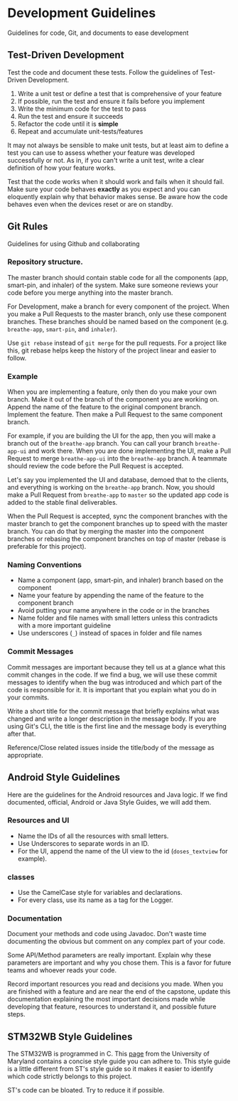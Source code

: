 # Development Guidelines

Guidelines for code, Git, and documents to ease development

## Test-Driven Development
Test the code and document these tests. Follow the guidelines of Test-Driven Development.

1. Write a unit test or define a test that is comprehensive of your feature
2. If possible, run the test and ensure it fails before you implement
3. Write the minimum code for the test to pass
4. Run the test and ensure it succeeds
5. Refactor the code until it is **simple**
6. Repeat and accumulate unit-tests/features

It may not always be sensible to make unit tests, but at least aim to define a test you can use to assess whether your feature was developed successfully or not. As in, if you can't write a unit test, write a clear definition of how your feature works.

Test that the code works when it should work and fails when it should fail. Make sure your code behaves **exactly** as you expect and you can eloquently explain why that behavior makes sense. Be aware how the code behaves even when the devices reset or are on standby.

## Git Rules

Guidelines for using Github and collaborating

### Repository structure.

The master branch should contain stable code for all the components (app, smart-pin, and inhaler) of the system. Make sure someone reviews your code before you merge anything into the master branch.

For Development, make a branch for every component of the project. When you make a Pull Requests to the master branch, only use these component branches. These branches should be named based on the component (e.g. ```breathe-app```, ```smart-pin```, and ```inhaler```).

Use `git rebase` instead of `git merge` for the pull requests. For a project like this, git rebase helps keep the history of the project linear and easier to follow.

### Example

When you are implementing a feature, only then do you make your own branch. Make it out of the branch of the component you are working on. Append the name of the feature to the original component branch. Implement the feature. Then make a Pull Request to the same component branch. 

For example, if you are building the UI for the app, then you will make a branch out of the ```breathe-app``` branch. You can call your branch ```breathe-app-ui``` and work there. When you are done implementing the UI, make a Pull Request to merge ```breathe-app-ui``` into the ```breathe-app``` branch. A teammate should review the code before the Pull Request is accepted.

Let's say you implemented the UI and database, demoed that to the clients, and everything is working on the ```breathe-app``` branch. Now, you should make a Pull Request from ```breathe-app``` to ```master``` so the updated app code is added to the stable final deliverables.

When the Pull Request is accepted, sync the component branches with the master branch to get the component branches up to speed with the master branch. You can do that by merging the master into the component branches or rebasing the component branches on top of master (rebase is preferable for this project).

### Naming Conventions
- Name a component (app, smart-pin, and inhaler) branch based on the component
- Name your feature by appending the name of the feature to the component branch
- Avoid putting your name anywhere in the code or in the branches
- Name folder and file names with small letters unless this contradicts with a more important guideline
- Use underscores (```_```) instead of spaces in folder and file names

### Commit Messages
Commit messages are important because they tell us at a glance what this commit changes in the code. If we find a bug, we will use these commit messages to identify when the bug was introduced and which part of the code is responsible for it. It is important that you explain what you do in your commits.

Write a short title for the commit message that briefly explains what was changed and write a longer description in the message body. If you are using Git's CLI, the title is the first line and the message body is everything after that.

Reference/Close related issues inside the title/body of the message as appropriate.

## Android Style Guidelines

Here are the guidelines for the Android resources and Java logic. If we find documented, official, Android or Java Style Guides, we will add them.

### Resources and UI
- Name the IDs of all the resources with small letters.
- Use Underscores to separate words in an ID.
- For the UI, append the name of the UI view to the id (```doses_textview``` for example).

### classes
- Use the CamelCase style for variables and declarations.
- For every class, use its name as a tag for the Logger.

### Documentation
Document your methods and code using Javadoc. Don't waste time documenting the obvious but comment on any complex part of your code.

Some API/Method parameters are really important. Explain why these parameters are important and why you chose them. This is a favor for future teams and whoever reads your code.

Record important resources you read and decisions you made. When you are finished with a feature and are near the end of the capstone, update this documentation explaining the most important decisions made while developing that feature, resources to understand it, and possible future steps.

## STM32WB Style Guidelines

The STM32WB is programmed in C. This [page](https://www.cs.umd.edu/~nelson/classes/resources/cstyleguide/) from the University of Maryland contains a concise style guide you can adhere to. This style guide is a little different from ST's style guide so it makes it easier to identify which code strictly belongs to this project.

ST's code can be bloated. Try to reduce it if possible.